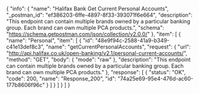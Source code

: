 {
  "info": {
    "name": "Halifax Bank Get Current Personal Accounts",
    "_postman_id": "ef386203-6ffe-4897-8f33-393071f6e664",
    "description": "This endpoint can contain multiple brands owned by a particular banking group. Each brand can own multiple PCA products.",
    "schema": "https://schema.getpostman.com/json/collection/v2.0.0/"
  },
  "item": [
    {
      "name": "Personal",
      "item": [
        {
          "id": "48e9f94c-2588-41a9-b349-c41e13def8c3",
          "name": "getCurrentPersonalAccounts",
          "request": {
            "url": "http://api.halifax.co.uk/open-banking/v2.1/personal-current-accounts/",
            "method": "GET",
            "body": {
              "mode": "raw"
            },
            "description": "This endpoint can contain multiple brands owned by a particular banking group. Each brand can own multiple PCA products."
          },
          "response": [
            {
              "status": "OK",
              "code": 200,
              "name": "Response_200",
              "id": "74a25e69-95e4-476d-ac60-177b8606f96c"
            }
          ]
        }
      ]
    }
  ]
}
